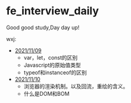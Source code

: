 # fe_interview_daily
Good good study,Day day up!

wxj:
- [2021/11/09](./wxj/2021.09/2021.11.09%20js.md)
  - var，let，const的区别
  - Javascript的原始值类型
  - typeof和instanceof的区别
- [2021/11/10](./wxj/2021.09/2021.11.10.md)
  - 浏览器的渲染机制。以及回流，重绘的含义。
  - 什么是DOM和BOM